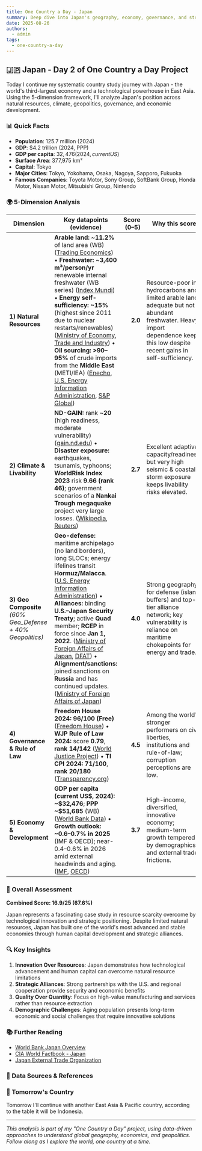 ```yaml
---
title: One Country a Day - Japan
summary: Deep dive into Japan's geography, economy, governance, and strategic position using the 5-dimension framework
date: 2025-08-26
authors:
  - admin
tags:
  - one-country-a-day
---
```


## 🇯🇵 Japan - Day 2 of One Country a Day Project

Today I continue my systematic country study journey with Japan - the world's third-largest economy and a technological powerhouse in East Asia. Using the 5-dimension framework, I'll analyze Japan's position across natural resources, climate, geopolitics, governance, and economic development.

### 📊 Quick Facts
- **Population**: 125.7 million (2024)
- **GDP**: $4.2 trillion (2024, PPP)
- **GDP per capita**: $32,476 (2024, current US$)
- **Surface Area**: 377,975 km²
- **Capital**: Tokyo
- **Major Cities**: Tokyo, Yokohama, Osaka, Nagoya, Sapporo, Fukuoka
- **Famous Companies**: Toyota Motor, Sony Group, SoftBank Group, Honda Motor, Nissan Motor, Mitsubishi Group, Nintendo

### 🌍 5-Dimension Analysis

| Dimension                                                   | Key datapoints (evidence)                                                                                                                                                                                                                                                                                                                                                                                                                                                                         | Score (0–5) | Why this score                                                                                                                                                                |
| ----------------------------------------------------------- | ------------------------------------------------------------------------------------------------------------------------------------------------------------------------------------------------------------------------------------------------------------------------------------------------------------------------------------------------------------------------------------------------------------------------------------------------------------------------------------------------- | ----------: | ----------------------------------------------------------------------------------------------------------------------------------------------------------------------------- |
| **1) Natural Resources**                                    | **Arable land:** \~**11.2%** of land area (WB) ([Trading Economics][1]) • **Freshwater:** \~**3,400 m³/person/yr** renewable internal freshwater (WB series) ([Index Mundi][2]) • **Energy self-sufficiency:** **\~15%** (highest since 2011 due to nuclear restarts/renewables) ([Ministry of Economy, Trade and Industry][3]) • **Oil sourcing:** **>90–95%** of crude imports from the **Middle East** (METI/IEA) ([Enecho][4], [U.S. Energy Information Administration][5], [S\&P Global][6]) |     **2.0** | Resource-poor in hydrocarbons and limited arable land; adequate but not abundant freshwater. Heavy import dependence keeps this low despite recent gains in self-sufficiency. |
| **2) Climate & Livability**                                 | **ND-GAIN:** rank \~**20** (high readiness, moderate vulnerability) ([gain.nd.edu][7]) • **Disaster exposure:** earthquakes, tsunamis, typhoons; **WorldRisk Index 2023** risk **9.66 (rank 46)**; government scenarios of a **Nankai Trough megaquake** project very large losses. ([Wikipedia][8], [Reuters][9])                                                                                                                                                                                |     **2.7** | Excellent adaptive capacity/readiness, but very high seismic & coastal storm exposure keeps livability risks elevated.                                                        |
| **3) Geo Composite** *(60% Geo\_Defense + 40% Geopolitics)* | **Geo-defense:** maritime archipelago (no land borders), long SLOCs; energy lifelines transit **Hormuz/Malacca**. ([U.S. Energy Information Administration][5]) • **Alliances:** binding **U.S.–Japan Security Treaty**; active **Quad** member; **RCEP** in force since **Jan 1, 2022**. ([Ministry of Foreign Affairs of Japan][10], [DFAT][11]) • **Alignment/sanctions:** joined sanctions on **Russia** and has continued updates. ([Ministry of Foreign Affairs of Japan][12])              |     **4.0** | Strong geography for defense (island buffers) and top-tier alliance network; key vulnerability is reliance on maritime chokepoints for energy and trade.                      |
| **4) Governance & Rule of Law**                             | **Freedom House 2024:** **96/100 (Free)** ([Freedom House][13]) • **WJP Rule of Law 2024:** score **0.79**, **rank 14/142** ([World Justice Project][14]) • **TI CPI 2024:** **71/100**, **rank 20/180** ([Transparency.org][15])                                                                                                                                                                                                                                                                 |     **4.5** | Among the world's stronger performers on civil liberties, institutions and rule-of-law; corruption perceptions are low.                                                       |
| **5) Economy & Development**                                | **GDP per capita (current US\$, 2024):** **\~\$32,476**; **PPP** **\~\$51,685** (WB) ([World Bank Data][16]) • **Growth outlook:** **\~0.6–0.7% in 2025** (IMF & OECD); near-0.4–0.6% in 2026 amid external headwinds and aging. ([IMF][17], [OECD][18])                                                                                                                                                                                                                                          |     **3.7** | High-income, diversified, innovative economy; medium-term growth tempered by demographics and external trade frictions.                                                       |

### 🎯 Overall Assessment

**Combined Score: 16.9/25 (67.6%)**

Japan represents a fascinating case study in resource scarcity overcome by technological innovation and strategic positioning. Despite limited natural resources, Japan has built one of the world's most advanced and stable economies through human capital development and strategic alliances.

### 🔍 Key Insights

1. **Innovation Over Resources**: Japan demonstrates how technological advancement and human capital can overcome natural resource limitations
2. **Strategic Alliances**: Strong partnerships with the U.S. and regional cooperation provide security and economic benefits
3. **Quality Over Quantity**: Focus on high-value manufacturing and services rather than resource extraction
4. **Demographic Challenges**: Aging population presents long-term economic and social challenges that require innovative solutions

### 📚 Further Reading

- [World Bank Japan Overview](https://www.worldbank.org/en/country/japan)
- [CIA World Factbook - Japan](https://www.cia.gov/the-world-factbook/countries/japan/)
- [Japan External Trade Organization](https://www.jetro.go.jp/)

### 🔗 Data Sources & References

[1]: https://tradingeconomics.com/japan/arable-land-percent-of-land-area-wb-data.html?utm_source=chatgpt.com "Japan - Arable Land (% Of Land Area) - 2025 Data 2026 ..."
[2]: https://www.indexmundi.com/facts/indicators/ER.H2O.INTR.PC/rankings?utm_source=chatgpt.com "Countries ranked by Renewable internal freshwater ..."
[3]: https://www.meti.go.jp/english/press/2025/0425_002.html?utm_source=chatgpt.com "FY2023 Energy Supply and Demand Report (Revised ..."
[4]: https://www.enecho.meti.go.jp/en/category/brochures/pdf/japan_energy_2024.pdf?utm_source=chatgpt.com "10questions for understanding the current energy situation"
[5]: https://www.eia.gov/international/analysis/country/jpn?utm_source=chatgpt.com "Japan"
[6]: https://www.spglobal.com/commodity-insights/en/news-research/latest-news/lng/080525-japanese-refiners-recognize-need-to-reduce-95-middle-east-crude-dependency?utm_source=chatgpt.com "Japanese refiners recognize need to reduce 95% Middle ..."
[7]: https://gain.nd.edu/our-work/country-index/rankings/?utm_source=chatgpt.com "Rankings - Notre Dame Global Adaptation Initiative"
[8]: https://en.wikipedia.org/wiki/WorldRiskReport?utm_source=chatgpt.com "WorldRiskReport"
[9]: https://www.reuters.com/business/environment/japan-estimates-feared-megaquake-could-cause-18-trln-damage-kill-300000-people-2025-03-31/?utm_source=chatgpt.com "Japan estimates feared megaquake could cause $1.8 trln in damage, kill 300,000 people"
[10]: https://www.mofa.go.jp/region/n-america/us/q%26a/ref/1.html?utm_source=chatgpt.com "MOFA: Japan-U.S. Security Treaty"
[11]: https://www.dfat.gov.au/international-relations/regional-architecture/quad?utm_source=chatgpt.com "The Quad | Australian Government ..."
[12]: https://www.mofa.go.jp/erp/c_see/ua/pageite_000001_00740.html?utm_source=chatgpt.com "Measures based on the Foreign Exchange and ..."
[13]: https://freedomhouse.org/country/japan/freedom-world/2024?utm_source=chatgpt.com "Japan: Freedom in the World 2024 Country Report"
[14]: https://worldjusticeproject.org/rule-of-law-index/downloads/WJPIndex2024.pdf?utm_source=chatgpt.com "2024 Rule of Law Index"
[15]: https://www.transparency.org/en/countries/japan?utm_source=chatgpt.com "Japan"
[16]: https://data.worldbank.org/indicator/NY.GDP.PCAP.CD?utm_source=chatgpt.com "GDP per capita (current US$)"
[17]: https://www.imf.org/external/datamapper/index.php?utm_source=chatgpt.com "World Economic Outlook (April 2025) - Real GDP growth"
[18]: https://www.oecd.org/en/publications/2025/06/oecd-economic-outlook-volume-2025-issue-1_1fd979a8/full-report/japan_cc84dbee.html?utm_source=chatgpt.com "OECD Economic Outlook, Volume 2025 Issue 1: Japan"

### 🚀 Tomorrow's Country

Tomorrow I'll continue with another East Asia & Pacific country, according to the table it will be Indonesia.

---

*This analysis is part of my "One Country a Day" project, using data-driven approaches to understand global geography, economics, and geopolitics. Follow along as I explore the world, one country at a time.*
